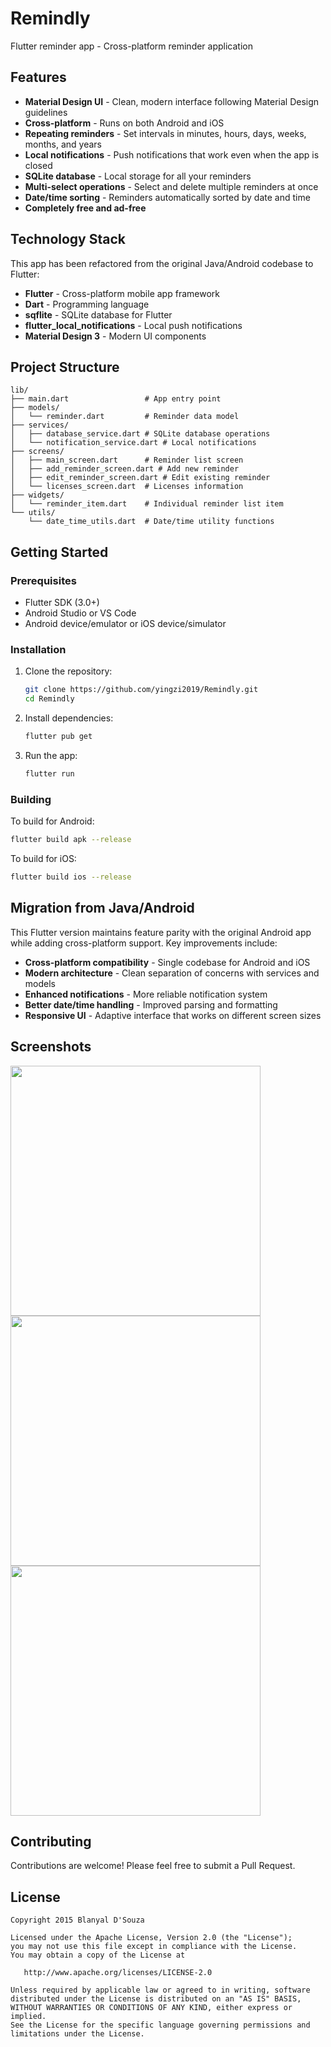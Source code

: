 # Remindly
Flutter reminder app - Cross-platform reminder application

## Features

- **Material Design UI** - Clean, modern interface following Material Design guidelines
- **Cross-platform** - Runs on both Android and iOS
- **Repeating reminders** - Set intervals in minutes, hours, days, weeks, months, and years
- **Local notifications** - Push notifications that work even when the app is closed
- **SQLite database** - Local storage for all your reminders
- **Multi-select operations** - Select and delete multiple reminders at once
- **Date/time sorting** - Reminders automatically sorted by date and time
- **Completely free and ad-free**

## Technology Stack

This app has been refactored from the original Java/Android codebase to Flutter:

- **Flutter** - Cross-platform mobile app framework
- **Dart** - Programming language
- **sqflite** - SQLite database for Flutter
- **flutter_local_notifications** - Local push notifications
- **Material Design 3** - Modern UI components

## Project Structure

```
lib/
├── main.dart                 # App entry point
├── models/
│   └── reminder.dart         # Reminder data model
├── services/
│   ├── database_service.dart # SQLite database operations
│   └── notification_service.dart # Local notifications
├── screens/
│   ├── main_screen.dart      # Reminder list screen
│   ├── add_reminder_screen.dart # Add new reminder
│   ├── edit_reminder_screen.dart # Edit existing reminder
│   └── licenses_screen.dart  # Licenses information
├── widgets/
│   └── reminder_item.dart    # Individual reminder list item
└── utils/
    └── date_time_utils.dart  # Date/time utility functions
```

## Getting Started

### Prerequisites

- Flutter SDK (3.0+)
- Android Studio or VS Code
- Android device/emulator or iOS device/simulator

### Installation

1. Clone the repository:
   ```bash
   git clone https://github.com/yingzi2019/Remindly.git
   cd Remindly
   ```

2. Install dependencies:
   ```bash
   flutter pub get
   ```

3. Run the app:
   ```bash
   flutter run
   ```

### Building

To build for Android:
```bash
flutter build apk --release
```

To build for iOS:
```bash
flutter build ios --release
```

## Migration from Java/Android

This Flutter version maintains feature parity with the original Android app while adding cross-platform support. Key improvements include:

- **Cross-platform compatibility** - Single codebase for Android and iOS
- **Modern architecture** - Clean separation of concerns with services and models
- **Enhanced notifications** - More reliable notification system
- **Better date/time handling** - Improved parsing and formatting
- **Responsive UI** - Adaptive interface that works on different screen sizes

## Screenshots

<img src="https://github.com/blanyal/Remindly/blob/master/screenshots/screenshot1.png" width="400">

<img src="https://github.com/blanyal/Remindly/blob/master/screenshots/screenshot2.png" width="400">

<img src="https://github.com/blanyal/Remindly/blob/master/screenshots/screenshot3.png" width="400">

## Contributing

Contributions are welcome! Please feel free to submit a Pull Request.

## License

    Copyright 2015 Blanyal D'Souza

    Licensed under the Apache License, Version 2.0 (the "License");
    you may not use this file except in compliance with the License.
    You may obtain a copy of the License at

       http://www.apache.org/licenses/LICENSE-2.0

    Unless required by applicable law or agreed to in writing, software
    distributed under the License is distributed on an "AS IS" BASIS,
    WITHOUT WARRANTIES OR CONDITIONS OF ANY KIND, either express or implied.
    See the License for the specific language governing permissions and
    limitations under the License.
 
